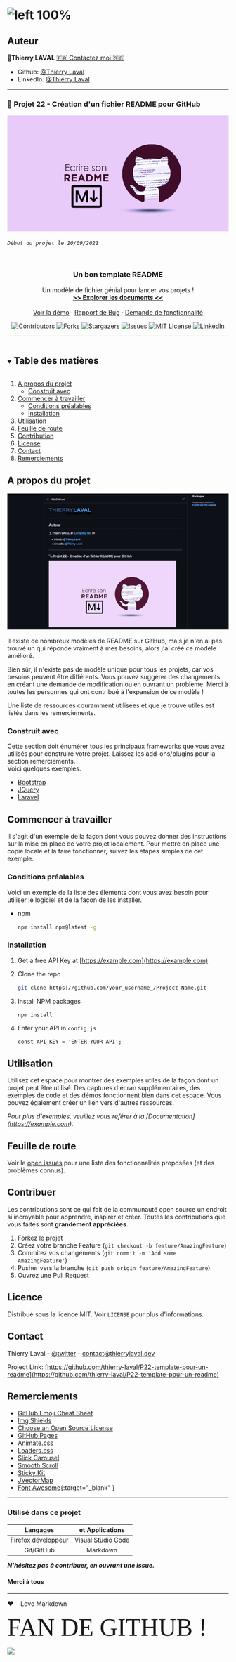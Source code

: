 <!--
*** Merci d'avoir consulté le modèle Best-README. Si vous avez une suggestion
*** qui pourrait l'améliorer, merci de forker le repo et de créer une pull request
*** ou simplement ouvrir un problème avec le tag "enhancement".
*** Merci encore ! :D
-->

<!-- Readme principal du projet -->
<!--
*** J'utilise des liens markdown "style référence" pour plus de lisibilité.
*** Les liens de référence sont mis entre crochets [ ] au lieu de parenthèses ( ).
*** Voir le bas de ce document pour la déclaration des variables de référence.
*** pour contributeurs-url, forks-url, etc. Voici une syntaxe optionnelle et concise que vous pouvez utiliser.
*** https://www.markdownguide.org/basic-syntax/#reference-style-links
-->

# ![left 100%](https://raw.githubusercontent.com/thierry-laval/archives/master/images/logo-portfolio.png)

## Auteur

👤**Thierry LAVAL** [🇫🇷 Contactez moi 🇬🇧](<contact@thierrylaval.dev>)

* Github: [@Thierry Laval](https://github.com/thierry-laval)
* LinkedIn: [@Thierry Laval](https://www.linkedin.com/in/thierry-laval)

***

### 📎 Projet 22 - Création d'un fichier README pour GitHub

![left 100%](images/bandeau-readme.png?raw=true)

_`Début du projet le 10/09/2021`_

<!-- LOGO DU PROJET -->
<br />
<p align="center">

<!-- DESCRIPTION DU PROJET -->
  <h3 align="center">Un bon template README</h3>
  <p align="center">
Un modèle de fichier génial pour lancer vos projets !
    <br />
    <a href="https://github.com/thierry-laval/P22-template-pour-un-readme"><strong>>> Explorer les documents <<</strong></a>
    <br />
    <br />
    <a href="https://github.com/thierry-laval/P22-template-pour-un-readme/blob/main/BLANK_README.md">Voir la démo</a>
    ·
    <a href="https://github.com/thierry-laval/P22-template-pour-un-readme/pulls">Rapport de Bug</a>
    ·
    <a href="https://github.com/thierry-laval/P22-template-pour-un-readme/issues">Demande de fonctionnalité</a>
  </p>
</p>

<div align="center">

[![Contributors][contributors-shield]][contributors-url]
[![Forks][forks-shield]][forks-url]
[![Stargazers][stars-shield]][stars-url]
[![Issues][issues-shield]][issues-url]
[![MIT License][license-shield]][license-url]
[![LinkedIn][linkedin-shield]][linkedin-url]

</div>

***

<!-- TABLE DES MATIÈRES -->
<details open="open">
  <summary><h2 style="display: inline-block">Table des matières</h2></summary>
  <ol>
    <li>
      <a href="#a-propos-du-projet">A propos du projet</a>
      <ul>
        <li><a href="#construit-avec">Construit avec</a></li>
      </ul>
    </li>
    <li>
      <a href="#commencer-à-travailler">Commencer à travailler</a>
      <ul>
        <li><a href="#conditions-préalables">Conditions préalables</a></li>
        <li><a href="#installation">Installation</a></li>
      </ul>
    </li>
    <li><a href="#utilisation">Utilisation</a></li>
    <li><a href="#feuille-de-route">Feuille de route</a></li>
    <li><a href="#contribution">Contribution</a></li>
    <li><a href="#license">License</a></li>
    <li><a href="#contact">Contact</a></li>
    <li><a href="#remerciements">Remerciements</a></li>
  </ol>
</details>

<!-- A PROPOS DU PROJET -->
## A propos du projet

[![Product Name Screen Shot][product-screenshot]](https://example.com)

Il existe de nombreux modèles de README sur GitHub, mais je n'en ai pas trouvé un qui réponde vraiment à mes besoins, alors j'ai créé ce modèle amélioré.

Bien sûr, il n'existe pas de modèle unique pour tous les projets, car vos besoins peuvent être différents. Vous pouvez suggérer des changements en créant une demande de modification ou en ouvrant un problème. Merci à toutes les personnes qui ont contribué à l'expansion de ce modèle !

Une liste de ressources couramment utilisées et que je trouve utiles est listée dans les remerciements.

### Construit avec

Cette section doit énumérer tous les principaux frameworks que vous avez utilisés pour construire votre projet. Laissez les add-ons/plugins pour la section remerciements.  
Voici quelques exemples.

* [Bootstrap](https://getbootstrap.com)
* [JQuery](https://jquery.com)
* [Laravel](https://laravel.com)

<!-- COMMENCER A TRAVAILLER -->
## Commencer à travailler

Il s'agit d'un exemple de la façon dont vous pouvez donner des instructions sur la mise en place de votre projet localement. Pour mettre en place une copie locale et la faire fonctionner, suivez les étapes simples de cet exemple.

### Conditions préalables

Voici un exemple de la liste des éléments dont vous avez besoin pour utiliser le logiciel et de la façon de les installer.

* npm

  ```sh
  npm install npm@latest -g
  ```

### Installation

1. Get a free API Key at [https://example.com](https://example.com)
2. Clone the repo

   ```sh
   git clone https://github.com/your_username_/Project-Name.git
   ```

3. Install NPM packages

   ```sh
   npm install
   ```

4. Enter your API in `config.js`

   ```JS
   const API_KEY = 'ENTER YOUR API';
   ```

<!-- EXEMPLES D'UTILISATION -->
## Utilisation

Utilisez cet espace pour montrer des exemples utiles de la façon dont un projet peut être utilisé. Des captures d'écran supplémentaires, des exemples de code et des démos fonctionnent bien dans cet espace. Vous pouvez également créer un lien vers d'autres ressources.

_Pour plus d'exemples, veuillez vous référer à la [Documentation] (https://example.com)._

<!-- FEUILLE DE ROUTE -->
## Feuille de route

Voir le [open issues](https://github.com/thierry-laval/P22-template-pour-un-readme/issues) pour une liste des fonctionnalités proposées (et des problèmes connus).

<!-- CONTRIBUTION -->
## Contribuer

Les contributions sont ce qui fait de la communauté open source un endroit si incroyable pour apprendre, inspirer et créer. Toutes les contributions que vous faites sont **grandement appréciées**.

1. Forkez le projet
2. Créez votre branche Feature (`git checkout -b feature/AmazingFeature`)
3. Commitez vos changements (`git commit -m 'Add some AmazingFeature'`)
4. Pusher vers la branche (`git push origin feature/AmazingFeature`)
5. Ouvrez une Pull Request

<!-- LICENCE -->
## Licence

Distribué sous la licence MIT. Voir `LICENSE` pour plus d'informations.

<!-- CONTACT -->
## Contact

Thierry Laval - [@twitter](https://twitter.com/thierry_laval) - contact@thierrylaval.dev

Project Link: [https://github.com/thierry-laval/P22-template-pour-un-readme](https://github.com/thierry-laval/P22-template-pour-un-readme)

<!--Remerciements -->
## Remerciements

* [GitHub Emoji Cheat Sheet](https://www.webpagefx.com/tools/emoji-cheat-sheet)
* [Img Shields](https://shields.io)
* [Choose an Open Source License](https://choosealicense.com)
* [GitHub Pages](https://pages.github.com)
* [Animate.css](https://animate.style)
* [Loaders.css](https://connoratherton.com/loaders)
* [Slick Carousel](https://kenwheeler.github.io/slick)
* [Smooth Scroll](https://github.com/cferdinandi/smooth-scroll)
* [Sticky Kit](http://leafo.net/sticky-kit)
* [JVectorMap](http://jvectormap.com)
* [Font Awesome](https://fontawesome.com){:target="_blank" }

<!-- MARKDOWN LIENS & IMAGES -->
<!-- https://www.markdownguide.org/basic-syntax/#reference-style-links -->
[contributors-shield]: https://img.shields.io/github/contributors/thierry-laval/P22-template-pour-un-readme.svg?label=Contributeurs&style=for-the-badge&color=blue
[contributors-url]: https://github.com/thierry-laval/P22-template-pour-un-readme/graphs/contributors
[forks-shield]: https://img.shields.io/github/forks/thierry-laval/P22-template-pour-un-readme?style=for-the-badge
[forks-url]: https://github.com/thierry-laval/P22-template-pour-un-readme/network/members
[stars-shield]: https://img.shields.io/github/stars/thierry-laval/P22-template-pour-un-readme?style=for-the-badge
[stars-url]: https://github.com/thierry-laval/P22-template-pour-un-readme/stargazers
[issues-shield]: https://img.shields.io/github/issues/thierry-laval/P22-template-pour-un-readme?color=yellow&style=for-the-badge
[issues-url]: https://github.com/thierry-laval/P22-template-pour-un-readme/issues
[license-shield]: https://img.shields.io/badge/LICENCE-MIT-green?color=green&style=for-the-badge
[license-url]: https://github.com/thierry-laval/P22-template-pour-un-readme/blob/main/LICENSE
[linkedin-shield]: https://img.shields.io/badge/-LinkedIn-black.svg?style=for-the-badge&logo=linkedin&colorB=blue
[linkedin-url]: https://www.linkedin.com/in/thierry-laval
[product-screenshot]: images/screenshot.png

***

### Utilisé dans ce projet

| Langages           | et Applications    |
| :-------------:     |:--------------:    |
| Firefox développeur | Visual Studio Code |
| Git/GitHub          | Markdown           |

***N'hésitez pas à contribuer, en ouvrant une issue.***

#### Merci à tous

***

&hearts;&nbsp;&nbsp;&nbsp;&nbsp;Love Markdown

<span style="font-family:Papyrus; font-size:4em;">FAN DE GITHUB !</span>

<!--[This is an image](https://myoctocat.com/assets/images/base-octocat.svg)-->

<a href="url"><img src="https://myoctocat.com/assets/images/base-octocat.svg" height="300"></a>
